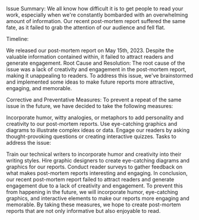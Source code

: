 Issue Summary:
We all know how difficult it is to get people to read your work, especially when we're constantly bombarded with an overwhelming amount of information. Our recent post-mortem report suffered the same fate, as it failed to grab the attention of our audience and fell flat.

Timeline:

We released our post-mortem report on May 15th, 2023.
Despite the valuable information contained within, it failed to attract readers and generate engagement.
Root Cause and Resolution:
The root cause of the issue was a lack of creativity and engagement in the post-mortem report, making it unappealing to readers. To address this issue, we've brainstormed and implemented some ideas to make future reports more attractive, engaging, and memorable.

Corrective and Preventative Measures:
To prevent a repeat of the same issue in the future, we have decided to take the following measures:

Incorporate humor, witty analogies, or metaphors to add personality and creativity to our post-mortem reports.
Use eye-catching graphics and diagrams to illustrate complex ideas or data.
Engage our readers by asking thought-provoking questions or creating interactive quizzes.
Tasks to address the issue:

Train our technical writers to incorporate humor and creativity into their writing styles.
Hire graphic designers to create eye-catching diagrams and graphics for our reports.
Conduct reader surveys to gather feedback on what makes post-mortem reports interesting and engaging.
In conclusion, our recent post-mortem report failed to attract readers and generate engagement due to a lack of creativity and engagement. To prevent this from happening in the future, we will incorporate humor, eye-catching graphics, and interactive elements to make our reports more engaging and memorable. By taking these measures, we hope to create post-mortem reports that are not only informative but also enjoyable to read.
